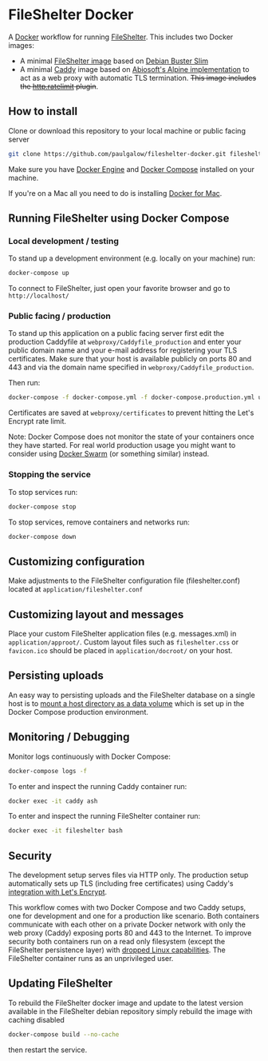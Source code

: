 # FileShelter Docker

A [Docker][1] workflow for running [FileShelter][2]. This includes two Docker images:

- A minimal [FileShelter image][3] based on [Debian Buster Slim][4]
- A minimal [Caddy][5] image based on [Abiosoft's Alpine implementation][6] to act as a web proxy with automatic TLS termination. ~~This image includes the [http.ratelimit][7] plugin~~.

[1]: https://docker.com
[2]: https://github.com/epoupon/fileshelter
[3]: https://hub.docker.com/r/paulgalow/fileshelter/
[4]: https://hub.docker.com/_/debian/
[5]: https://caddyserver.com/
[6]: https://github.com/abiosoft/caddy-docker
[7]: https://caddyserver.com/docs/http.ratelimit

## How to install

Clone or download this repository to your local machine or public facing server

```sh
git clone https://github.com/paulgalow/fileshelter-docker.git fileshelter
```

Make sure you have [Docker Engine][8] and [Docker Compose][9] installed on your machine.

If you're on a Mac all you need to do is installing [Docker for Mac][10].

[8]: https://docs.docker.com/engine/installation/
[9]: https://github.com/docker/compose/releases
[10]: https://docs.docker.com/docker-for-mac/install/

## Running FileShelter using Docker Compose

### Local development / testing

To stand up a development environment (e.g. locally on your machine) run:

```sh
docker-compose up
```

To connect to FileShelter, just open your favorite browser and go to `http://localhost/`

### Public facing / production

To stand up this application on a public facing server first edit the production Caddyfile at `webproxy/Caddyfile_production` and enter your public domain name and your e-mail address for registering your TLS certificates. Make sure that your host is available publicly on ports 80 and 443 and via the domain name specified in `webproxy/Caddyfile_production`.

Then run:

```sh
docker-compose -f docker-compose.yml -f docker-compose.production.yml up -d
```

Certificates are saved at `webproxy/certificates` to prevent hitting the Let's Encrypt rate limit.

Note: Docker Compose does not monitor the state of your containers once they have started. For real world production usage you might want to consider using [Docker Swarm][11] (or something similar) instead.

[11]: https://docs.docker.com/engine/swarm/

### Stopping the service

To stop services run:

```sh
docker-compose stop
```

To stop services, remove containers and networks run:

```sh
docker-compose down
```

## Customizing configuration

Make adjustments to the FileShelter configuration file (fileshelter.conf) located at `application/fileshelter.conf`

## Customizing layout and messages

Place your custom FileShelter application files (e.g. messages.xml) in `application/approot/`. Custom layout files such as `fileshelter.css` or `favicon.ico` should be placed in `application/docroot/` on your host.

## Persisting uploads

An easy way to persisting uploads and the FileShelter database on a single host is to [mount a host directory as a data volume][12] which is set up in the Docker Compose production environment.

[12]: https://docs.docker.com/compose/compose-file/#volumes

## Monitoring / Debugging

Monitor logs continuously with Docker Compose:

```sh
docker-compose logs -f
```

To enter and inspect the running Caddy container run:

```sh
docker exec -it caddy ash
```

To enter and inspect the running FileShelter container run:

```sh
docker exec -it fileshelter bash
```

## Security

The development setup serves files via HTTP only. The production setup automatically sets up TLS (including free certificates) using Caddy's [integration with Let's Encrypt][13].

This workflow comes with two Docker Compose and two Caddy setups, one for development and one for a production like scenario. Both containers communicate with each other on a private Docker network with only the web proxy (Caddy) exposing ports 80 and 443 to the Internet. To improve security both containers run on a read only filesystem (except the FileShelter persistence layer) with [dropped Linux capabilities][14]. The FileShelter container runs as an unprivileged user.

[13]: https://caddyserver.com/docs/automatic-https
[14]: http://rhelblog.redhat.com/2016/10/17/secure-your-containers-with-this-one-weird-trick/

## Updating FileShelter

To rebuild the FileShelter docker image and update to the latest version available in the FileShelter
debian repository simply rebuild the image with caching disabled

```sh
docker-compose build --no-cache
```

then restart the service.
